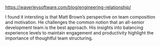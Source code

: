 https://waverleysoftware.com/blog/engineering-relationship/

I found it intersting is that Matt Brown’s perspective on team composition and motivation. He challenges the common notion that an all-senior development team is the best approach. His insights into balancing experience levels to maintain engagement and productivity highlight the importance of thoughtful team structuring. 
